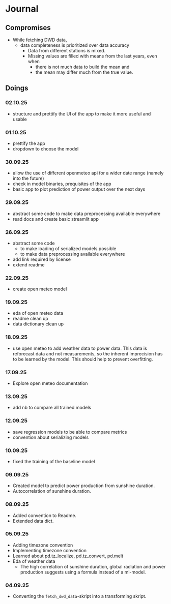 # Journal

## Compromises

* While fetching DWD data,
  * data completeness is prioritized over data accuracy
    * Data from different stations is mixed.
    * Missing values are filled with means from the last years, even when
      * there is not much data to build the mean and
      * the mean may differ much from the true value.

## Doings

### 02.10.25

* structure and prettify the UI of the app to make it more useful and usable

### 01.10.25

* prettify the app
* dropdown to choose the model

### 30.09.25

* allow the use of different openmeteo api for a wider date range (namely into the future)
* check in model binaries, prequisites of the app
* basic app to plot prediction of power output over the next days

### 29.09.25

* abstract some code to make data preprocessing available everywhere
* read docs and create basic streamlit app  

### 26.09.25

* abstract some code
  * to make loading of serialized models possible
  * to make data preprocessing available everywhere
* add link required by license
* extend readme

### 22.09.25

* create open meteo model

### 19.09.25

* eda of open meteo data
* readme clean up
* data dictionary clean up

### 18.09.25

* use open meteo to add weather data to power data. This data is reforecast data and not measurements, so the inherent imprecision has to be learned by the model. This should help to prevent overfitting.

### 17.09.25

* Explore open meteo documentation

### 13.09.25

* add nb to compare all trained models

### 12.09.25

* save regression models to be able to compare metrics
* convention about serializing models

### 10.09.25

* fixed the training of the baseline model

### 09.09.25

* Created model to predict power production from sunshine duration.
* Autocorrelation of sunshine duration.

### 08.09.25

* Added convention to Readme.
* Extended data dict.

### 05.09.25

* Adding timezone convention
* Implementing timezone convention
* Learned about pd.tz_localize, pd.tz_convert, pd.melt
* Eda of weather data
  * The high correlation of sunshine duration, global radiation and power production suggests using a formula instead of a ml-model.

### 04.09.25

* Converting the `fetch_dwd_data`-skript into a transforming skript.

